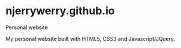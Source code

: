 # njerrywerry.github.io
Personal website

My personal website built with HTML5, CSS3 and Javascript/JQuery.

